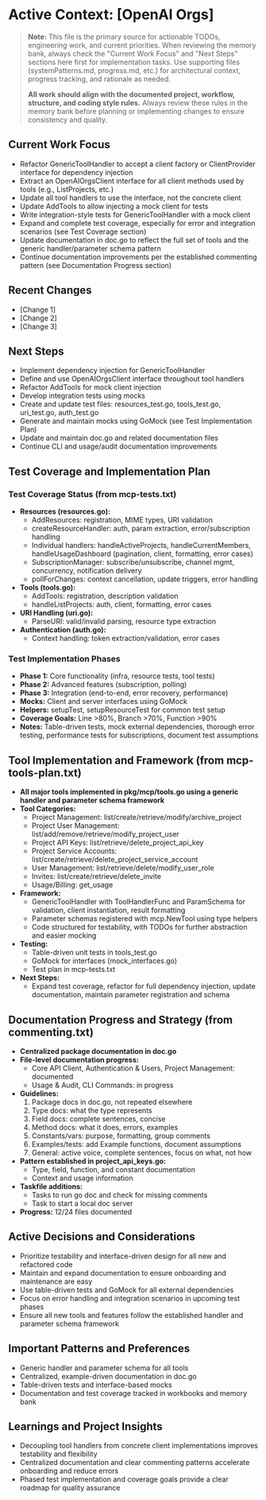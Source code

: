 # Active Context: [OpenAI Orgs]

> **Note:**
> This file is the primary source for actionable TODOs, engineering work, and current priorities. When reviewing the memory bank, always check the "Current Work Focus" and "Next Steps" sections here first for implementation tasks. Use supporting files (systemPatterns.md, progress.md, etc.) for architectural context, progress tracking, and rationale as needed.
>
> **All work should align with the documented project, workflow, structure, and coding style rules.** Always review these rules in the memory bank before planning or implementing changes to ensure consistency and quality.

## Current Work Focus

- Refactor GenericToolHandler to accept a client factory or ClientProvider interface for dependency injection
- Extract an OpenAIOrgsClient interface for all client methods used by tools (e.g., ListProjects, etc.)
- Update all tool handlers to use the interface, not the concrete client
- Update AddTools to allow injecting a mock client for tests
- Write integration-style tests for GenericToolHandler with a mock client
- Expand and complete test coverage, especially for error and integration scenarios (see Test Coverage section)
- Update documentation in doc.go to reflect the full set of tools and the generic handler/parameter schema pattern
- Continue documentation improvements per the established commenting pattern (see Documentation Progress section)

## Recent Changes

- [Change 1]
- [Change 2]
- [Change 3]

## Next Steps

- Implement dependency injection for GenericToolHandler
- Define and use OpenAIOrgsClient interface throughout tool handlers
- Refactor AddTools for mock client injection
- Develop integration tests using mocks
- Create and update test files: resources_test.go, tools_test.go, uri_test.go, auth_test.go
- Generate and maintain mocks using GoMock (see Test Implementation Plan)
- Update and maintain doc.go and related documentation files
- Continue CLI and usage/audit documentation improvements

## Test Coverage and Implementation Plan

### Test Coverage Status (from mcp-tests.txt)

- **Resources (resources.go):**
  - AddResources: registration, MIME types, URI validation
  - createResourceHandler: auth, param extraction, error/subscription handling
  - Individual handlers: handleActiveProjects, handleCurrentMembers, handleUsageDashboard (pagination, client, formatting, error cases)
  - SubscriptionManager: subscribe/unsubscribe, channel mgmt, concurrency, notification delivery
  - pollForChanges: context cancellation, update triggers, error handling
- **Tools (tools.go):**
  - AddTools: registration, description validation
  - handleListProjects: auth, client, formatting, error cases
- **URI Handling (uri.go):**
  - ParseURI: valid/invalid parsing, resource type extraction
- **Authentication (auth.go):**
  - Context handling: token extraction/validation, error cases

### Test Implementation Phases

- **Phase 1:** Core functionality (infra, resource tests, tool tests)
- **Phase 2:** Advanced features (subscription, polling)
- **Phase 3:** Integration (end-to-end, error recovery, performance)
- **Mocks:** Client and server interfaces using GoMock
- **Helpers:** setupTest, setupResourceTest for common test setup
- **Coverage Goals:** Line >80%, Branch >70%, Function >90%
- **Notes:** Table-driven tests, mock external dependencies, thorough error testing, performance tests for subscriptions, document test assumptions

## Tool Implementation and Framework (from mcp-tools-plan.txt)

- **All major tools implemented in pkg/mcp/tools.go using a generic handler and parameter schema framework**
- **Tool Categories:**
  - Project Management: list/create/retrieve/modify/archive_project
  - Project User Management: list/add/remove/retrieve/modify_project_user
  - Project API Keys: list/retrieve/delete_project_api_key
  - Project Service Accounts: list/create/retrieve/delete_project_service_account
  - User Management: list/retrieve/delete/modify_user_role
  - Invites: list/create/retrieve/delete_invite
  - Usage/Billing: get_usage
- **Framework:**
  - GenericToolHandler with ToolHandlerFunc and ParamSchema for validation, client instantiation, result formatting
  - Parameter schemas registered with mcp.NewTool using type helpers
  - Code structured for testability, with TODOs for further abstraction and easier mocking
- **Testing:**
  - Table-driven unit tests in tools_test.go
  - GoMock for interfaces (mock_interfaces.go)
  - Test plan in mcp-tests.txt
- **Next Steps:**
  - Expand test coverage, refactor for full dependency injection, update documentation, maintain parameter registration and schema

## Documentation Progress and Strategy (from commenting.txt)

- **Centralized package documentation in doc.go**
- **File-level documentation progress:**
  - Core API Client, Authentication & Users, Project Management: documented
  - Usage & Audit, CLI Commands: in progress
- **Guidelines:**
  1. Package docs in doc.go, not repeated elsewhere
  2. Type docs: what the type represents
  3. Field docs: complete sentences, concise
  4. Method docs: what it does, errors, examples
  5. Constants/vars: purpose, formatting, group comments
  6. Examples/tests: add Example functions, document assumptions
  7. General: active voice, complete sentences, focus on what, not how
- **Pattern established in project_api_keys.go:**
  - Type, field, function, and constant documentation
  - Context and usage information
- **Taskfile additions:**
  - Tasks to run go doc and check for missing comments
  - Task to start a local doc server
- **Progress:** 12/24 files documented

## Active Decisions and Considerations

- Prioritize testability and interface-driven design for all new and refactored code
- Maintain and expand documentation to ensure onboarding and maintenance are easy
- Use table-driven tests and GoMock for all external dependencies
- Focus on error handling and integration scenarios in upcoming test phases
- Ensure all new tools and features follow the established handler and parameter schema framework

## Important Patterns and Preferences

- Generic handler and parameter schema for all tools
- Centralized, example-driven documentation in doc.go
- Table-driven tests and interface-based mocks
- Documentation and test coverage tracked in workbooks and memory bank

## Learnings and Project Insights

- Decoupling tool handlers from concrete client implementations improves testability and flexibility
- Centralized documentation and clear commenting patterns accelerate onboarding and reduce errors
- Phased test implementation and coverage goals provide a clear roadmap for quality assurance

